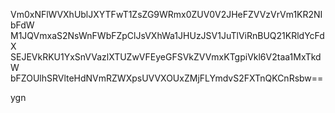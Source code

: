 Vm0xNFlWVXhUblJXYTFwT1ZsZG9WRmx0ZUV0V2JHeFZVVzVrVm1KR2NIbFdW
M1JQVmxaS2NsWnFWbFZpClJsVXhWa1JHUzJSV1JuTlViRnBUQ21KRldYcFdX
SEJEVkRKU1YxSnVVazlXTUZwVFEyeGFSVkZVVmxKTgpiVkl6V2taa1MxTkdW
bFZOUlhSRVlteHdNVmRZWXpsUVVXOUxZMjFLYmdvS2FXTnQKCnRsbw==

ygn
